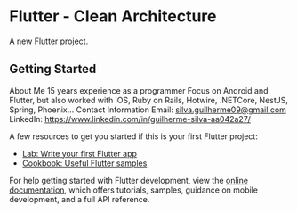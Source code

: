 # Flutter - Clean Architecture

A new Flutter project.

## Getting Started

About Me
15 years experience as a programmer
Focus on Android and Flutter, but also worked with iOS, Ruby on Rails, Hotwire, .NETCore, NestJS, Spring, Phoenix...
Contact Information
Email: silva.guilherme09@gmail.com
LinkedIn: https://www.linkedin.com/in/guilherme-silva-aa042a27/

A few resources to get you started if this is your first Flutter project:

- [Lab: Write your first Flutter app](https://docs.flutter.dev/get-started/codelab)
- [Cookbook: Useful Flutter samples](https://docs.flutter.dev/cookbook)

For help getting started with Flutter development, view the
[online documentation](https://docs.flutter.dev/), which offers tutorials,
samples, guidance on mobile development, and a full API reference.
